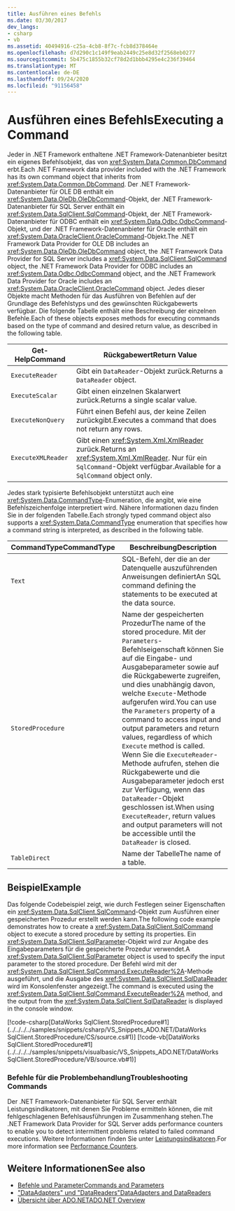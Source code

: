```yaml
---
title: Ausführen eines Befehls
ms.date: 03/30/2017
dev_langs:
- csharp
- vb
ms.assetid: 40494916-c25a-4cb8-8f7c-fcb8d378464e
ms.openlocfilehash: d7d290c1c149f9eab2449c25e8d32f2568eb0277
ms.sourcegitcommit: 5b475c1855b32cf78d2d1bbb4295e4c236f39464
ms.translationtype: MT
ms.contentlocale: de-DE
ms.lasthandoff: 09/24/2020
ms.locfileid: "91156458"
---
```

# <a name="executing-a-command"></a><span data-ttu-id="2c515-102">Ausführen eines Befehls</span><span class="sxs-lookup"><span data-stu-id="2c515-102">Executing a Command</span></span>

<span data-ttu-id="2c515-103">Jeder in .NET Framework enthaltene .NET Framework-Datenanbieter besitzt ein eigenes Befehlsobjekt, das von <xref:System.Data.Common.DbCommand> erbt.</span><span class="sxs-lookup"><span data-stu-id="2c515-103">Each .NET Framework data provider included with the .NET Framework has its own command object that inherits from <xref:System.Data.Common.DbCommand>.</span></span> <span data-ttu-id="2c515-104">Der .NET Framework-Datenanbieter für OLE DB enthält ein <xref:System.Data.OleDb.OleDbCommand>-Objekt, der .NET Framework-Datenanbieter für SQL Server enthält ein <xref:System.Data.SqlClient.SqlCommand>-Objekt, der .NET Framework-Datenanbieter für ODBC enthält ein <xref:System.Data.Odbc.OdbcCommand>-Objekt, und der .NET Framework-Datenanbieter für Oracle enthält ein <xref:System.Data.OracleClient.OracleCommand>-Objekt.</span><span class="sxs-lookup"><span data-stu-id="2c515-104">The .NET Framework Data Provider for OLE DB includes an <xref:System.Data.OleDb.OleDbCommand> object, the .NET Framework Data Provider for SQL Server includes a <xref:System.Data.SqlClient.SqlCommand> object, the .NET Framework Data Provider for ODBC includes an <xref:System.Data.Odbc.OdbcCommand> object, and the .NET Framework Data Provider for Oracle includes an <xref:System.Data.OracleClient.OracleCommand> object.</span></span> <span data-ttu-id="2c515-105">Jedes dieser Objekte macht Methoden für das Ausführen von Befehlen auf der Grundlage des Befehlstyps und des gewünschten Rückgabewerts verfügbar. Die folgende Tabelle enthält eine Beschreibung der einzelnen Befehle.</span><span class="sxs-lookup"><span data-stu-id="2c515-105">Each of these objects exposes methods for executing commands based on the type of command and desired return value, as described in the following table.</span></span>  
  
|<span data-ttu-id="2c515-106">Get-Help</span><span class="sxs-lookup"><span data-stu-id="2c515-106">Command</span></span>|<span data-ttu-id="2c515-107">Rückgabewert</span><span class="sxs-lookup"><span data-stu-id="2c515-107">Return Value</span></span>|  
|-------------|------------------|  
|`ExecuteReader`|<span data-ttu-id="2c515-108">Gibt ein `DataReader`-Objekt zurück.</span><span class="sxs-lookup"><span data-stu-id="2c515-108">Returns a `DataReader` object.</span></span>|  
|`ExecuteScalar`|<span data-ttu-id="2c515-109">Gibt einen einzelnen Skalarwert zurück.</span><span class="sxs-lookup"><span data-stu-id="2c515-109">Returns a single scalar value.</span></span>|  
|`ExecuteNonQuery`|<span data-ttu-id="2c515-110">Führt einen Befehl aus, der keine Zeilen zurückgibt.</span><span class="sxs-lookup"><span data-stu-id="2c515-110">Executes a command that does not return any rows.</span></span>|  
|`ExecuteXMLReader`|<span data-ttu-id="2c515-111">Gibt einen <xref:System.Xml.XmlReader> zurück.</span><span class="sxs-lookup"><span data-stu-id="2c515-111">Returns an <xref:System.Xml.XmlReader>.</span></span> <span data-ttu-id="2c515-112">Nur für ein `SqlCommand`-Objekt verfügbar.</span><span class="sxs-lookup"><span data-stu-id="2c515-112">Available for a `SqlCommand` object only.</span></span>|  
  
 <span data-ttu-id="2c515-113">Jedes stark typisierte Befehlsobjekt unterstützt auch eine <xref:System.Data.CommandType>-Enumeration, die angibt, wie eine Befehlszeichenfolge interpretiert wird. Nähere Informationen dazu finden Sie in der folgenden Tabelle.</span><span class="sxs-lookup"><span data-stu-id="2c515-113">Each strongly typed command object also supports a <xref:System.Data.CommandType> enumeration that specifies how a command string is interpreted, as described in the following table.</span></span>  
  
|<span data-ttu-id="2c515-114">CommandType</span><span class="sxs-lookup"><span data-stu-id="2c515-114">CommandType</span></span>|<span data-ttu-id="2c515-115">Beschreibung</span><span class="sxs-lookup"><span data-stu-id="2c515-115">Description</span></span>|  
|-----------------|-----------------|  
|`Text`|<span data-ttu-id="2c515-116">SQL-Befehl, der die an der Datenquelle auszuführenden Anweisungen definiert</span><span class="sxs-lookup"><span data-stu-id="2c515-116">An SQL command defining the statements to be executed at the data source.</span></span>|  
|`StoredProcedure`|<span data-ttu-id="2c515-117">Name der gespeicherten Prozedur</span><span class="sxs-lookup"><span data-stu-id="2c515-117">The name of the stored procedure.</span></span> <span data-ttu-id="2c515-118">Mit der `Parameters`-Befehlseigenschaft können Sie auf die Eingabe- und Ausgabeparameter sowie auf die Rückgabewerte zugreifen, und dies unabhängig davon, welche `Execute`-Methode aufgerufen wird.</span><span class="sxs-lookup"><span data-stu-id="2c515-118">You can use the `Parameters` property of a command to access input and output parameters and return values, regardless of which `Execute` method is called.</span></span> <span data-ttu-id="2c515-119">Wenn Sie die `ExecuteReader`-Methode aufrufen, stehen die Rückgabewerte und die Ausgabeparameter jedoch erst zur Verfügung, wenn das `DataReader`-Objekt geschlossen ist.</span><span class="sxs-lookup"><span data-stu-id="2c515-119">When using `ExecuteReader`, return values and output parameters will not be accessible until the `DataReader` is closed.</span></span>|  
|`TableDirect`|<span data-ttu-id="2c515-120">Name der Tabelle</span><span class="sxs-lookup"><span data-stu-id="2c515-120">The name of a table.</span></span>|  
  
## <a name="example"></a><span data-ttu-id="2c515-121">Beispiel</span><span class="sxs-lookup"><span data-stu-id="2c515-121">Example</span></span>  

 <span data-ttu-id="2c515-122">Das folgende Codebeispiel zeigt, wie durch Festlegen seiner Eigenschaften ein <xref:System.Data.SqlClient.SqlCommand>-Objekt zum Ausführen einer gespeicherten Prozedur erstellt werden kann.</span><span class="sxs-lookup"><span data-stu-id="2c515-122">The following code example demonstrates how to create a <xref:System.Data.SqlClient.SqlCommand> object to execute a stored procedure by setting its properties.</span></span> <span data-ttu-id="2c515-123">Ein <xref:System.Data.SqlClient.SqlParameter>-Objekt wird zur Angabe des Eingabeparameters für die gespeicherte Prozedur verwendet.</span><span class="sxs-lookup"><span data-stu-id="2c515-123">A <xref:System.Data.SqlClient.SqlParameter> object is used to specify the input parameter to the stored procedure.</span></span> <span data-ttu-id="2c515-124">Der Befehl wird mit der <xref:System.Data.SqlClient.SqlCommand.ExecuteReader%2A>-Methode ausgeführt, und die Ausgabe des <xref:System.Data.SqlClient.SqlDataReader> wird im Konsolenfenster angezeigt.</span><span class="sxs-lookup"><span data-stu-id="2c515-124">The command is executed using the <xref:System.Data.SqlClient.SqlCommand.ExecuteReader%2A> method, and the output from the <xref:System.Data.SqlClient.SqlDataReader> is displayed in the console window.</span></span>  
  
 [!code-csharp[DataWorks SqlClient.StoredProcedure#1](../../../../samples/snippets/csharp/VS_Snippets_ADO.NET/DataWorks SqlClient.StoredProcedure/CS/source.cs#1)]
 [!code-vb[DataWorks SqlClient.StoredProcedure#1](../../../../samples/snippets/visualbasic/VS_Snippets_ADO.NET/DataWorks SqlClient.StoredProcedure/VB/source.vb#1)]  
  
### <a name="troubleshooting-commands"></a><span data-ttu-id="2c515-125">Befehle für die Problembehandlung</span><span class="sxs-lookup"><span data-stu-id="2c515-125">Troubleshooting Commands</span></span>  

 <span data-ttu-id="2c515-126">Der .NET Framework-Datenanbieter für SQL Server enthält Leistungsindikatoren, mit denen Sie Probleme ermitteln können, die mit fehlgeschlagenen Befehlsausführungen im Zusammenhang stehen.</span><span class="sxs-lookup"><span data-stu-id="2c515-126">The .NET Framework Data Provider for SQL Server adds performance counters to enable you to detect intermittent problems related to failed command executions.</span></span> <span data-ttu-id="2c515-127">Weitere Informationen finden Sie unter [Leistungsindikatoren](performance-counters.md).</span><span class="sxs-lookup"><span data-stu-id="2c515-127">For more information see [Performance Counters](performance-counters.md).</span></span>  
  
## <a name="see-also"></a><span data-ttu-id="2c515-128">Weitere Informationen</span><span class="sxs-lookup"><span data-stu-id="2c515-128">See also</span></span>

- [<span data-ttu-id="2c515-129">Befehle und Parameter</span><span class="sxs-lookup"><span data-stu-id="2c515-129">Commands and Parameters</span></span>](commands-and-parameters.md)
- [<span data-ttu-id="2c515-130">"DataAdapters" und "DataReaders"</span><span class="sxs-lookup"><span data-stu-id="2c515-130">DataAdapters and DataReaders</span></span>](dataadapters-and-datareaders.md)
- [<span data-ttu-id="2c515-131">Übersicht über ADO.NET</span><span class="sxs-lookup"><span data-stu-id="2c515-131">ADO.NET Overview</span></span>](ado-net-overview.md)
